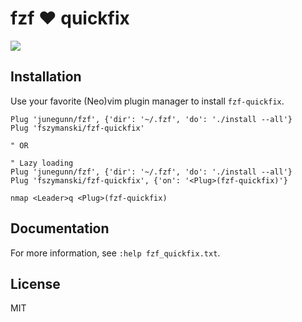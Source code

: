 # fzf :heart: quickfix

![](https://user-images.githubusercontent.com/25827968/41820959-fa2049f6-77d9-11e8-900b-54922960c4a5.png)

## Installation

Use your favorite (Neo)vim plugin manager to install `fzf-quickfix`.

```vim
Plug 'junegunn/fzf', {'dir': '~/.fzf', 'do': './install --all'}
Plug 'fszymanski/fzf-quickfix'

" OR

" Lazy loading
Plug 'junegunn/fzf', {'dir': '~/.fzf', 'do': './install --all'}
Plug 'fszymanski/fzf-quickfix', {'on': '<Plug>(fzf-quickfix)'}

nmap <Leader>q <Plug>(fzf-quickfix)
```

## Documentation

For more information, see `:help fzf_quickfix.txt`.

## License

MIT
